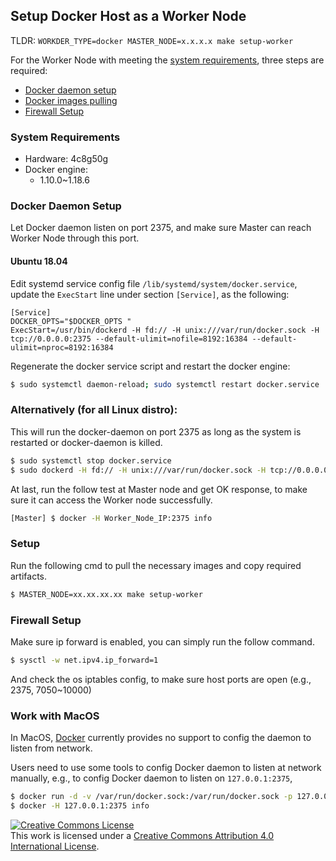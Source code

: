## Setup Docker Host as a Worker Node

TLDR: `WORKDER_TYPE=docker MASTER_NODE=x.x.x.x make setup-worker`

For the Worker Node with meeting the [system requirements](#system-requirements), three steps are required:

* [Docker daemon setup](#docker-daemon-setup)
* [Docker images pulling](#docker-images-pulling)
* [Firewall Setup](#firewall-setup)

### System Requirements
* Hardware: 4c8g50g
* Docker engine:
    - 1.10.0~1.18.6

### Docker Daemon Setup

Let Docker daemon listen on port 2375, and make sure Master can reach Worker Node through this port.

#### Ubuntu 18.04
Edit systemd service config file `/lib/systemd/system/docker.service`, update the `ExecStart` line under section `[Service]`, as the following:

```
[Service]
DOCKER_OPTS="$DOCKER_OPTS "
ExecStart=/usr/bin/dockerd -H fd:// -H unix:///var/run/docker.sock -H tcp://0.0.0.0:2375 --default-ulimit=nofile=8192:16384 --default-ulimit=nproc=8192:16384
```

Regenerate the docker service script and restart the docker engine:

```bash
$ sudo systemctl daemon-reload; sudo systemctl restart docker.service
```

### Alternatively (for all Linux distro):
This will run the docker-daemon on port 2375 as long as the system is restarted or docker-daemon is killed.

```bash
$ sudo systemctl stop docker.service
$ sudo dockerd -H fd:// -H unix:///var/run/docker.sock -H tcp://0.0.0.0:2375 --default-ulimit=nofile=8192:16384 --default-ulimit=nproc=8192:16384 -D &
```

At last, run the follow test at Master node and get OK response, to make sure it can access the Worker node successfully.

```bash
[Master] $ docker -H Worker_Node_IP:2375 info
```

### Setup
Run the following cmd to pull the necessary images and copy required artifacts.

```bash
$ MASTER_NODE=xx.xx.xx.xx make setup-worker
```

### Firewall Setup
Make sure ip forward is enabled, you can simply run the follow command.

```bash
$ sysctl -w net.ipv4.ip_forward=1
```
And check the os iptables config, to make sure host ports are open (e.g., 2375, 7050~10000)

### Work with MacOS

In MacOS, [Docker](https://docs.docker.com/docker-for-mac/networking/#known-limitations-use-cases-and-workarounds) currently provides no support to config the daemon to listen from network.

Users need to use some tools to config Docker daemon to listen at network manually, e.g., to config Docker daemon to listen on `127.0.0.1:2375`,

```bash
$ docker run -d -v /var/run/docker.sock:/var/run/docker.sock -p 127.0.0.1:2375:2375 bobrik/socat TCP-LISTEN:2375,fork UNIX-CONNECT:/var/run/docker.sock
$ docker -H 127.0.0.1:2375 info
```

<a rel="license" href="http://creativecommons.org/licenses/by/4.0/"><img alt="Creative Commons License" style="border-width:0" src="https://i.creativecommons.org/l/by/4.0/88x31.png" /></a><br />This work is licensed under a <a rel="license" href="http://creativecommons.org/licenses/by/4.0/">Creative Commons Attribution 4.0 International License</a>.
